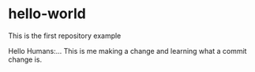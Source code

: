 # hello-world
This is the first repository example

Hello Humans:...
This is me making a change and learning what a commit change is.
